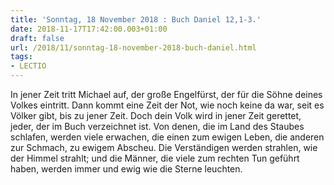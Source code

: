 ```yaml
---
title: 'Sonntag, 18 November 2018 : Buch Daniel 12,1-3.'
date: 2018-11-17T17:42:00.003+01:00
draft: false
url: /2018/11/sonntag-18-november-2018-buch-daniel.html
tags: 
- LECTIO
---
```


In jener Zeit tritt Michael auf, der große Engelfürst, der für die Söhne deines Volkes eintritt. Dann kommt eine Zeit der Not, wie noch keine da war, seit es Völker gibt, bis zu jener Zeit. Doch dein Volk wird in jener Zeit gerettet, jeder, der im Buch verzeichnet ist. Von denen, die im Land des Staubes schlafen, werden viele erwachen, die einen zum ewigen Leben, die anderen zur Schmach, zu ewigem Abscheu. Die Verständigen werden strahlen, wie der Himmel strahlt; und die Männer, die viele zum rechten Tun geführt haben, werden immer und ewig wie die Sterne leuchten.